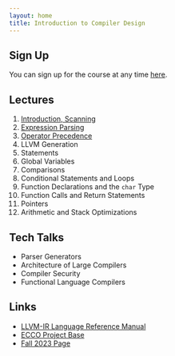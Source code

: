```yaml
---
layout: home
title: Introduction to Compiler Design
---
```


## Sign Up

You can sign up for the course at any time [here]({{site.url}}/signup/).

## Lectures

1. [Introduction, Scanning]({{site.url}}/lectures/01/)
2. [Expression Parsing]({{site.url}}/lectures/02/)
3. [Operator Precedence]({{site.url}}/lectures/03/)
4. LLVM Generation
5. Statements
6. Global Variables
7. Comparisons
8. Conditional Statements and Loops
9. Function Declarations and the `char` Type
10. Function Calls and Return Statements
11. Pointers
12. Arithmetic and Stack Optimizations

## Tech Talks

- Parser Generators
- Architecture of Large Compilers
- Compiler Security
- Functional Language Compilers

## Links

- [LLVM-IR Language Reference Manual](https://llvm.org/docs/LangRef.html)
- [ECCO Project Base](https://github.com/CharlesAverill/ECCO)
- [Fall 2023 Page](https://seashell.charles.systems/teaching/ICD)
